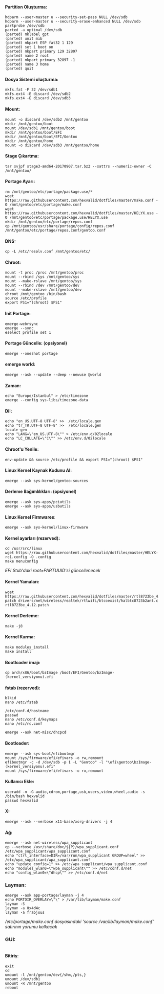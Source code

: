 #### Partition Oluşturma:
```
hdparm --user-master u --security-set-pass NULL /dev/sdb
hdparm --user-master u --security-erase-enhanced NULL /dev/sdb
partprobe /dev/sdb
parted -a optimal /dev/sdb
(parted) mklabel gpt
(parted) unit mib
(parted) mkpart ESP fat32 1 129
(parted) set 1 boot on
(parted) mkpart primary 129 32897
(parted) name 2 root
(parted) mkpart primary 32897 -1
(parted) name 3 home
(parted) quit
```

#### Dosya Sistemi oluşturma:
```
mkfs.fat -F 32 /dev/sdb1
mkfs.ext4 -E discard /dev/sdb2
mkfs.ext4 -E discard /dev/sdb3
```

#### Mount:
```
mount -o discard /dev/sdb2 /mnt/gentoo
mkdir /mnt/gentoo/boot
mount /dev/sdb1 /mnt/gentoo/boot
mkdir /mnt/gentoo/boot/EFI
mkdir /mnt/gentoo/boot/EFI/Gentoo
mkdir /mnt/gentoo/home
mount -o discard /dev/sdb3 /mnt/gentoo/home
```
#### Stage Çıkartma:
```
tar xvjpf stage3-amd64-20170907.tar.bz2 --xattrs --numeric-owner -C /mnt/gentoo/
```

#### Portage Ayarı:
```
rm /mnt/gentoo/etc/portage/package.use/*
wget https://raw.githubusercontent.com/hexvalid/dotfiles/master/make.conf -O /mnt/gentoo/etc/portage/make.conf
wget https://raw.githubusercontent.com/hexvalid/dotfiles/master/HELYX.use -O /mnt/gentoo/etc/portage/package.use/HELYX.use
mkdir /mnt/gentoo/etc/portage/repos.conf
cp /mnt/gentoo/usr/share/portage/config/repos.conf /mnt/gentoo/etc/portage/repos.conf/gentoo.conf
```

#### DNS:
```
cp -L /etc/resolv.conf /mnt/gentoo/etc/
```

#### Chroot:
```
mount -t proc /proc /mnt/gentoo/proc
mount --rbind /sys /mnt/gentoo/sys
mount --make-rslave /mnt/gentoo/sys
mount --rbind /dev /mnt/gentoo/dev
mount --make-rslave /mnt/gentoo/dev
chroot /mnt/gentoo /bin/bash
source /etc/profile
export PS1="(chroot) $PS1"
```

#### Init Portage:
```
emerge-webrsync
emerge --sync
eselect profile set 1
```

#### Portage Güncelle: (opsiyonel)
```
emerge --oneshot portage
```

#### emerge world:
```
emerge --ask --update --deep --newuse @world
```

#### Zaman:
```
echo "Europe/Istanbul" > /etc/timezone
emerge --config sys-libs/timezone-data
```

#### Dil:
```
echo "en_US.UTF-8 UTF-8" >>  /etc/locale.gen
echo "tr_TR.UTF-8 UTF-8" >>  /etc/locale.gen
locale-gen
echo "LANG=\"en_US.UTF-8\"" > /etc/env.d/02locale
echo "LC_COLLATE=\"C\"" >> /etc/env.d/02locale
```

#### Chroot'u Yenile:
```
env-update && source /etc/profile && export PS1="(chroot) $PS1"
```
#### Linux Kernel Kaynak Kodunu Al:
```
emerge --ask sys-kernel/gentoo-sources
```

#### Derleme Bağımlılıkları: (opsiyonel)
```
emerge --ask sys-apps/pciutils
emerge --ask sys-apps/usbutils
```
#### Linux Kernel Firmwares:
```
emerge --ask sys-kernel/linux-firmware
```

#### Kernel ayarları (rezerved):
```
cd /usr/src/linux
wget https://raw.githubusercontent.com/hexvalid/dotfiles/master/HELYX-rc1.config -O .config
make menuconfig
```
*EFI Stub'daki root=PARTUUID'si güncellenecek*

#### Kernel Yamaları:
```
wget https://raw.githubusercontent.com/hexvalid/dotfiles/master/rtl8723be_4.12.patch
patch drivers/net/wireless/realtek/rtlwifi/btcoexist/halbtc8723b2ant.c rtl8723be_4.12.patch
```

#### Kernel Derleme:
```
make -j8
```

#### Kernel Kurma:
```
make modules_install
make install
```

#### Bootloader imajı:
```
cp arch/x86/boot/bzImage /boot/EFI/Gentoo/bzImage-(kernel_versiyonu).efi
```

#### fstab (rezerved):
```
blkid
nano /etc/fstab
```

```
/etc/conf.d/hostname
passwd
nano /etc/conf.d/keymaps
nano /etc/rc.conf

emerge --ask net-misc/dhcpcd
```

#### Bootloader:
```
emerge --ask sys-boot/efibootmgr
mount /sys/firmware/efi/efivars -o rw,remount
efibootmgr -c -d /dev/sdb -p 1 -L "Gentoo" -l "\efi\gentoo\bzImage-(kernel_versiyonu).efi"
mount /sys/firmware/efi/efivars -o ro,remount
```

#### Kullanıcı Ekle:
```
useradd -m -G audio,cdrom,portage,usb,users,video,wheel,audio -s /bin/bash hexvalid
passwd hexvalid
```

#### X:
```
emerge --ask --verbose x11-base/xorg-drivers -j 4
```

#### Ağ:
```
emerge --ask net-wireless/wpa_supplicant
cp --verbose /usr/share/doc/${P}/wpa_supplicant.conf /etc/wpa_supplicant/wpa_supplicant.conf
echo "ctrl_interface=DIR=/var/run/wpa_supplicant GROUP=wheel" >> /etc/wpa_supplicant/wpa_supplicant.conf
echo "update_config=1" >> /etc/wpa_supplicant/wpa_supplicant.conf
echo "modules_wlan0=\"wpa_supplicant\"" >> /etc/conf.d/net
echo "config_wlan0=\"dhcp\"" >> /etc/conf.d/net
```

### Layman:
```
emerge --ask app-portage/layman -j 4
echo PORTDIR_OVERLAY=\"\" > /var/lib/layman/make.conf
layman -S
layman -a 0x4d4c
layman -a frabjous
```
*/etc/portage/make.conf dosyasındaki 'source /var/lib/layman/make.conf' satırının yorumu kalkacak*

### GUI:
```

```

#### Bitiriş:
```
exit
cd
umount -l /mnt/gentoo/dev{/shm,/pts,}
umount /dev/sdb1
umount -R /mnt/gentoo
reboot
```
